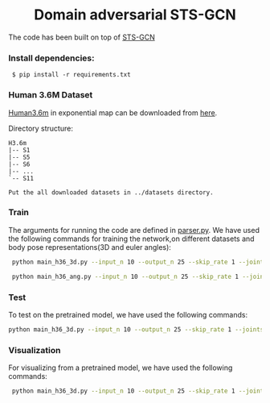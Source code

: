 <div align="center">
<h1>Domain adversarial STS-GCN</h1>
</div>

The code has been built on top of [STS-GCN](https://github.com/FraLuca/STSGCN)

 ### Install dependencies:
```
 $ pip install -r requirements.txt
```

 ### Human 3.6M Dataset

[Human3.6m](http://vision.imar.ro/human3.6m/description.php) in exponential map can be downloaded from [here](http://www.cs.stanford.edu/people/ashesh/h3.6m.zip).
 
Directory structure: 
```shell script
H3.6m
|-- S1
|-- S5
|-- S6
|-- ...
`-- S11
```

```
Put the all downloaded datasets in ../datasets directory.
```

 ### Train
The arguments for running the code are defined in [parser.py](utils/parser.py). We have used the following commands for training the network,on different datasets and body pose representations(3D and euler angles):
 
```bash
 python main_h36_3d.py --input_n 10 --output_n 25 --skip_rate 1 --joints_to_consider 22 
 ```
```bash
 python main_h36_ang.py --input_n 10 --output_n 25 --skip_rate 1 --joints_to_consider 16 
  ```
 
 ### Test
 To test on the pretrained model, we have used the following commands:
 ```bash
 python main_h36_3d.py --input_n 10 --output_n 25 --skip_rate 1 --joints_to_consider 22 --mode test --model_path ./checkpoints/CKPT_3D_H36M
  ```


### Visualization
 For visualizing from a pretrained model, we have used the following commands:
 ```bash
  python main_h36_3d.py --input_n 10 --output_n 25 --skip_rate 1 --joints_to_consider 22 --mode viz --model_path ./checkpoints/CKPT_3D_H36M --n_viz 5
 ```



